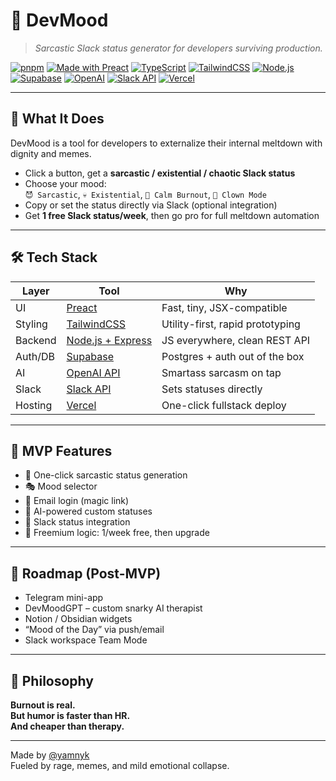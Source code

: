 # 🦝 DevMood

> _Sarcastic Slack status generator for developers surviving production._

[![pnpm](https://img.shields.io/badge/pnpm-package%20manager-F69220?logo=pnpm&logoColor=white)](https://pnpm.io/)
[![Made with Preact](https://img.shields.io/badge/Preact-UI-informational?logo=preact&logoColor=white)](https://preactjs.com/)
[![TypeScript](https://img.shields.io/badge/TypeScript-language-3178C6?logo=typescript&logoColor=white)](https://www.typescriptlang.org/)
[![TailwindCSS](https://img.shields.io/badge/Tailwind-CSS-38B2AC?logo=tailwindcss&logoColor=white)](https://tailwindcss.com/)
[![Node.js](https://img.shields.io/badge/Node.js-backend-339933?logo=nodedotjs&logoColor=white)](https://nodejs.org/)
[![Supabase](https://img.shields.io/badge/Supabase-Auth%20%26%20DB-3ECF8E?logo=supabase&logoColor=white)](https://supabase.com/)
[![OpenAI](https://img.shields.io/badge/OpenAI-status%20engine-412991?logo=openai&logoColor=white)](https://openai.com/)
[![Slack API](https://img.shields.io/badge/Slack-status%20integration-4A154B?logo=slack&logoColor=white)](https://api.slack.com/)
[![Vercel](https://img.shields.io/badge/Vercel-deploy-black?logo=vercel&logoColor=white)](https://vercel.com/)

---

## 🧠 What It Does

DevMood is a tool for developers to externalize their internal meltdown with dignity and memes.

- Click a button, get a **sarcastic / existential / chaotic Slack status**
- Choose your mood:  
  `😈 Sarcastic`, `💀 Existential`, `🧘 Calm Burnout`, `🎪 Clown Mode`
- Copy or set the status directly via Slack (optional integration)
- Get **1 free Slack status/week**, then go pro for full meltdown automation

---

## 🛠️ Tech Stack

| Layer   | Tool                                     | Why                              |
| ------- | ---------------------------------------- | -------------------------------- |
| UI      | [Preact](https://preactjs.com/)          | Fast, tiny, JSX-compatible       |
| Styling | [TailwindCSS](https://tailwindcss.com/)  | Utility-first, rapid prototyping |
| Backend | [Node.js + Express](https://nodejs.org/) | JS everywhere, clean REST API    |
| Auth/DB | [Supabase](https://supabase.com/)        | Postgres + auth out of the box   |
| AI      | [OpenAI API](https://openai.com/)        | Smartass sarcasm on tap          |
| Slack   | [Slack API](https://api.slack.com/)      | Sets statuses directly           |
| Hosting | [Vercel](https://vercel.com/)            | One-click fullstack deploy       |

---

## 🧪 MVP Features

- 🔘 One-click sarcastic status generation
- 🎭 Mood selector
- 🔐 Email login (magic link)
- 🤖 AI-powered custom statuses
- 📎 Slack status integration
- 💸 Freemium logic: 1/week free, then upgrade

---

## 🔮 Roadmap (Post-MVP)

- Telegram mini-app
- DevMoodGPT – custom snarky AI therapist
- Notion / Obsidian widgets
- “Mood of the Day” via push/email
- Slack workspace Team Mode

---

## 🤌 Philosophy

**Burnout is real.  
But humor is faster than HR.  
And cheaper than therapy.**

---

Made by [@yamnyk](https://github.com/yamnyk)  
Fueled by rage, memes, and mild emotional collapse.
